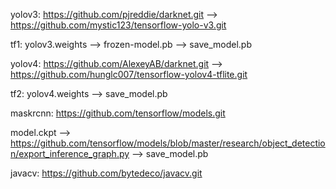 yolov3: https://github.com/pjreddie/darknet.git --> https://github.com/mystic123/tensorflow-yolo-v3.git

tf1: yolov3.weights --> frozen-model.pb --> save_model.pb


yolov4: https://github.com/AlexeyAB/darknet.git --> https://github.com/hunglc007/tensorflow-yolov4-tflite.git

tf2: yolov4.weights --> save_model.pb


maskrcnn: https://github.com/tensorflow/models.git

model.ckpt --> https://github.com/tensorflow/models/blob/master/research/object_detection/export_inference_graph.py --> save_model.pb

javacv: https://github.com/bytedeco/javacv.git
